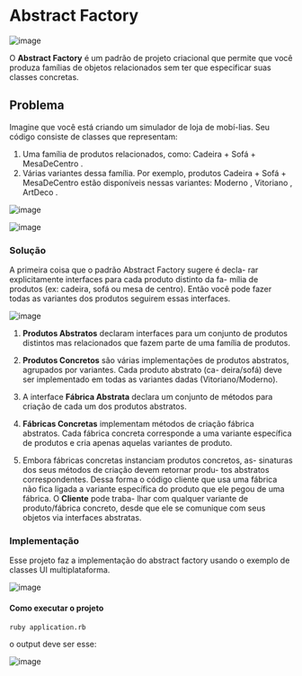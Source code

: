 # Abstract Factory 

![image](https://github.com/user-attachments/assets/1e0e73ee-f1c2-46d0-a155-4e534015d73d)



O <b>Abstract Factory</b> é um padrão de projeto criacional que permite que você produza famílias de objetos relacionados sem ter que especificar suas classes concretas.

## Problema 
Imagine que você está criando um simulador de loja de mobí-lias. Seu código consiste de classes que representam:

1. Uma família de produtos relacionados, como: Cadeira + Sofá + MesaDeCentro .
2. Várias variantes dessa família. Por exemplo, produtos Cadeira + Sofá + MesaDeCentro estão disponíveis nessas variantes:
Moderno , Vitoriano , ArtDeco .

![image](https://github.com/user-attachments/assets/8f8f8ff4-ffa1-4250-8805-942c81113e51)


![image](https://github.com/user-attachments/assets/c9e754d6-f656-428f-b19d-cc14f92298ee)


### Solução 
A primeira coisa que o padrão Abstract Factory sugere é decla-
rar explicitamente interfaces para cada produto distinto da fa-
mília de produtos (ex: cadeira, sofá ou mesa de centro). Então
você pode fazer todas as variantes dos produtos seguirem
essas interfaces.


![image](https://github.com/user-attachments/assets/02e5cc65-5c05-4a4d-9ce9-bff3d07a50e5)


1. <b>Produtos Abstratos</b> declaram interfaces para um conjunto de
produtos distintos mas relacionados que fazem parte de uma
família de produtos.<br/>


2. <b>Produtos Concretos</b> são várias implementações de produtos
abstratos, agrupados por variantes. Cada produto abstrato (ca-
deira/sofá) deve ser implementado em todas as variantes
dadas (Vitoriano/Moderno). <br/>

3. A interface <b>Fábrica Abstrata</b> declara um conjunto de métodos
para criação de cada um dos produtos abstratos.<br/>

4. <b>Fábricas Concretas</b> implementam métodos de criação fábrica
abstratos. Cada fábrica concreta corresponde a uma variante
específica de produtos e cria apenas aquelas variantes de produto.<br/>

5. Embora fábricas concretas instanciam produtos concretos, as-
sinaturas dos seus métodos de criação devem retornar produ-
tos abstratos correspondentes. Dessa forma o código cliente
que usa uma fábrica não fica ligada a variante específica do
produto que ele pegou de uma fábrica. O <b>Cliente</b> pode traba-
lhar com qualquer variante de produto/fábrica concreto, desde
que ele se comunique com seus objetos via interfaces
abstratas.<br/>


### Implementação 
Esse projeto faz a implementação do abstract factory usando o exemplo de classes UI multiplataforma.

![image](https://github.com/user-attachments/assets/6f0d745e-d317-4dd2-aa02-b02c2b1caa11)

#### Como executar o projeto 

```
ruby application.rb
```

o output deve ser esse: 

![image](https://github.com/user-attachments/assets/04f990df-d1c9-495e-9a83-9e49774fe1c6)






